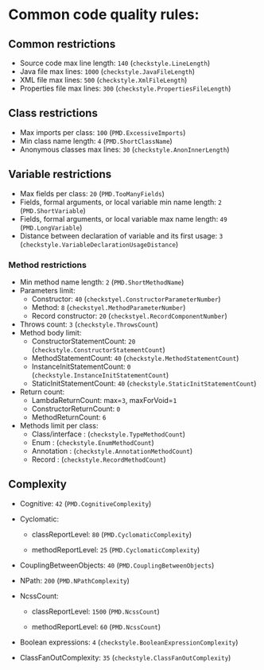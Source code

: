 # Common code quality rules:

## Common restrictions

* Source code max line length: `140` (`checkstyle.LineLength`)
* Java file max lines: `1000` (`checkstyle.JavaFileLength`)
* XML file max lines: `500` (`checkstyle.XmlFileLength`)
* Properties file max lines: `300` (`checkstyle.PropertiesFileLength`)

## Class restrictions

* Max imports per class: `100` (`PMD.ExcessiveImports`)
* Min class name length: `4` (`PMD.ShortClassName`)
* Anonymous classes max lines: `30` (`checkstyle.AnonInnerLength`)

## Variable restrictions

* Max fields per class: `20` (`PMD.TooManyFields`)
* Fields, formal arguments, or local variable min name length: `2` (`PMD.ShortVariable`)
* Fields, formal arguments, or local variable max name length: `49` (`PMD.LongVariable`)
* Distance between declaration of variable and its first usage: `3` (`checkstyle.VariableDeclarationUsageDistance`)

### Method restrictions

* Min method name length: `2` (`PMD.ShortMethodName`)
* Parameters limit:
  * Constructor: `40` (`checkstyel.ConstructorParameterNumber`)
  * Method: `8` (`checkstyel.MethodParameterNumber`)
  * Record constructor: `20` (`checkstyel.RecordComponentNumber`)
* Throws count: `3` (`checkstyle.ThrowsCount`)
* Method body limit:
  * ConstructorStatementCount: `20` (`checkstyle.ConstructorStatementCount`)
  * MethodStatementCount: `40` (`checkstyle.MethodStatementCount`)
  * InstanceInitStatementCount: `0` (`checkstyle.InstanceInitStatementCount`)
  * StaticInitStatementCount: `40` (`checkstyle.StaticInitStatementCount`)
* Return count:
  * LambdaReturnCount: max=`3`, maxForVoid=`1`
  * ConstructorReturnCount: `0`
  * MethodReturnCount: `6`
* Methods limit per class:
  * Class/interface : (`checkstyle.TypeMethodCount`)
  * Enum : (`checkstyle.EnumMethodCount`)
  * Annotation : (`checkstyle.AnnotationMethodCount`)
  * Record : (`checkstyle.RecordMethodCount`)

## Complexity

* Cognitive: `42` (`PMD.CognitiveComplexity`)
* Cyclomatic:

  * classReportLevel: `80` (`PMD.CyclomaticComplexity`)

  * methodReportLevel: `25` (`PMD.CyclomaticComplexity`)

* CouplingBetweenObjects: `40` (`PMD.CouplingBetweenObjects`)
* NPath: `200` (`PMD.NPathComplexity`)
* NcssCount:

  * classReportLevel: `1500` (`PMD.NcssCount`)

  * methodReportLevel: `60` (`PMD.NcssCount`)

* Boolean expressions: `4` (`checkstyle.BooleanExpressionComplexity`)
* ClassFanOutComplexity: `35` (`checkstyle.ClassFanOutComplexity`)
